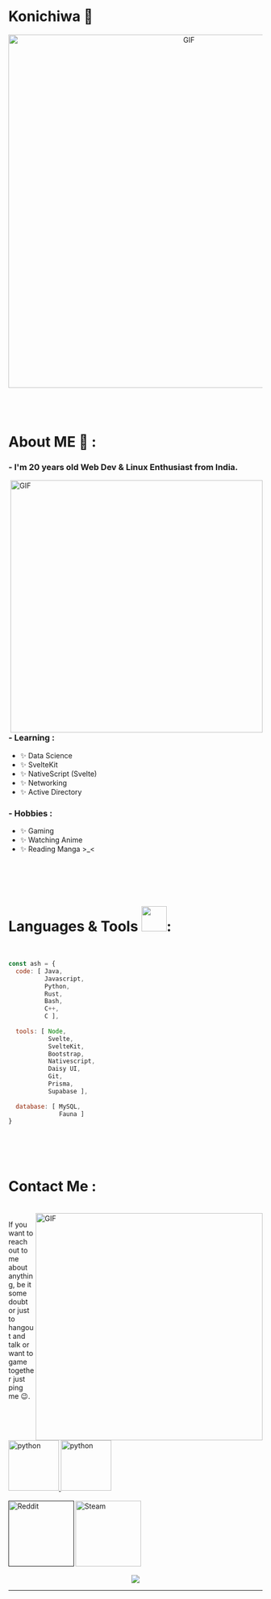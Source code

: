 # Konichiwa 👋

<div align="center">
<img hight="300" width="700" alt="GIF" align="center" src="https://github.com/Xx-Ashutosh-xX/Xx-Ashutosh-xX/blob/master/assets/208593.gif">
</div>

</br>
</br>
</br>


# About ME 💬 :

### - I'm 20 years old Web Dev & Linux Enthusiast from India.

<img hight="400" width="500" alt="GIF" align="right" src="https://github.com/Xx-Ashutosh-xX/Xx-Ashutosh-xX/blob/master/assets/1936.gif">

### - Learning :
- ✨ Data Science
- ✨ SvelteKit
- ✨ NativeScript (Svelte)
- ✨ Networking
- ✨ Active Directory

### - Hobbies : 
- ✨ Gaming
- ✨ Watching Anime
- ✨ Reading Manga >_<

</br>
</br>
</br>



# Languages & Tools <img src="https://media.giphy.com/media/VgCDAzcKvsR6OM0uWg/giphy.gif" width="50">:
</br>

```javascript
const ash = {
  code: [ Java,
          Javascript, 
          Python,
          Rust,
          Bash,
          C++, 
          C ],
        
  tools: [ Node,
           Svelte,
           SvelteKit, 
           Bootstrap, 
           Nativescript,
           Daisy UI,
           Git, 
           Prisma, 
           Supabase ],
          
  database: [ MySQL, 
              Fauna ]
}
```
</br>
</br>
</br>



# Contact Me :

<p>
 </br>


<img hight="320" width="450" align="right" alt="GIF" src="https://github.com/Xx-Ashutosh-xX/Xx-Ashutosh-xX/blob/master/assets/93195.gif">


If you want to reach out to me about anything, be it some doubt or just to hangout and talk or want to game together just ping me 😉.

<a href="mailto:aswinzero2@gmail.com">
  <img src="https://img.shields.io/badge/-gmail-282c34?style=flat&logo=gmail&labelColor=white" alt="python" width="100" hight="50">
</a>
<a href="https://www.t.me/park_mujin/">
  <img src="https://img.shields.io/badge/-telegram-282c34?style=flat&logo=telegram&labelColor=white" alt="python" width="100" hight="50">
</br>
</br>
</a>
<a href="">
  <img align="left" alt=" Reddit" width="130" hight="100" src="" />
</a>
<a href="https://steamcommunity.com/profiles/76561198182224539/">
  <img align="left" alt="Steam" width="130" hight="100" src="" />
</a>
 </p>
 

</br>
</br>
</br>
</br>
</br>
</br>
</br>



<p align="center" >  
  <a href="https://github.com/ashzero2/github-readme-stats"> 
<img  src="https://github-readme-stats.vercel.app/api?username=ashzero2&&show_icons=true&theme=radical"/>
  </a>
  </p>

*************
